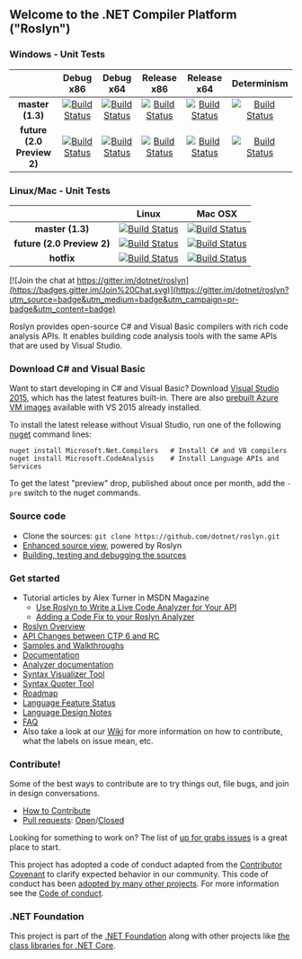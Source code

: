 ## Welcome to the .NET Compiler Platform ("Roslyn")

[//]: # (Begin current test results)

### Windows - Unit Tests
||Debug x86|Debug x64|Release x86|Release x64|Determinism|
|:--:|:--:|:--:|:--:|:--:|:--:|
|**master (1.3)**|[![Build Status](http://dotnet-ci.cloudapp.net/job/dotnet_roslyn/job/master/job/windows_debug_unit32/badge/icon)](http://dotnet-ci.cloudapp.net/job/dotnet_roslyn/job/master/job/windows_debug_unit32/)|[![Build Status](http://dotnet-ci.cloudapp.net/job/dotnet_roslyn/job/master/job/windows_debug_unit64/badge/icon)](http://dotnet-ci.cloudapp.net/job/dotnet_roslyn/job/master/job/windows_debug_unit64/)|[![Build Status](http://dotnet-ci.cloudapp.net/job/dotnet_roslyn/job/master/job/windows_release_unit32/badge/icon)](http://dotnet-ci.cloudapp.net/job/dotnet_roslyn/job/master/job/windows_release_unit64/)|[![Build Status](http://dotnet-ci.cloudapp.net/job/dotnet_roslyn/job/master/job/windows_release_unit64/badge/icon)](http://dotnet-ci.cloudapp.net/job/dotnet_roslyn/job/master/job/windows_release_unit64/)|[![Build Status](http://dotnet-ci.cloudapp.net/job/dotnet_roslyn/job/master/job/windows_determinism/badge/icon)](http://dotnet-ci.cloudapp.net/job/dotnet_roslyn/job/master/job/windows_determinism/)|
|**future (2.0 Preview 2)**|[![Build Status](http://dotnet-ci.cloudapp.net/job/dotnet_roslyn/job/future/job/windows_debug_unit32/badge/icon)](http://dotnet-ci.cloudapp.net/job/dotnet_roslyn/job/future/job/windows_debug_unit32/)|[![Build Status](http://dotnet-ci.cloudapp.net/job/dotnet_roslyn/job/future/job/windows_debug_unit64/badge/icon)](http://dotnet-ci.cloudapp.net/job/dotnet_roslyn/job/future/job/windows_debug_unit64/)|[![Build Status](http://dotnet-ci.cloudapp.net/job/dotnet_roslyn/job/future/job/windows_release_unit32/badge/icon)](http://dotnet-ci.cloudapp.net/job/dotnet_roslyn/job/future/job/windows_release_unit64/)|[![Build Status](http://dotnet-ci.cloudapp.net/job/dotnet_roslyn/job/future/job/windows_release_unit64/badge/icon)](http://dotnet-ci.cloudapp.net/job/dotnet_roslyn/job/future/job/windows_release_unit64/)|[![Build Status](http://dotnet-ci.cloudapp.net/job/dotnet_roslyn/job/future/job/windows_determinism/badge/icon)](http://dotnet-ci.cloudapp.net/job/dotnet_roslyn/job/future/job/windows_determinism/)|

### Linux/Mac - Unit Tests
||Linux|Mac OSX|
|:--:|:--:|:--:|
|**master (1.3)**|[![Build Status](http://dotnet-ci.cloudapp.net/job/roslyn_master_lin_dbg_unit32/badge/icon)](http://dotnet-ci.cloudapp.net/job/roslyn_master_lin_dbg_unit32/)|[![Build Status](http://dotnet-ci.cloudapp.net/job/roslyn_master_mac_dbg_unit32/badge/icon)](http://dotnet-ci.cloudapp.net/job/roslyn_master_mac_dbg_unit32/)|
|**future (2.0 Preview 2)**|[![Build Status](http://dotnet-ci.cloudapp.net/job/roslyn_future_lin_dbg_unit32/badge/icon)](http://dotnet-ci.cloudapp.net/job/roslyn_future_lin_dbg_unit32/)|[![Build Status](http://dotnet-ci.cloudapp.net/job/roslyn_future_mac_dbg_unit32/badge/icon)](http://dotnet-ci.cloudapp.net/job/roslyn_future_mac_dbg_unit32/)|
|**hotfix**|[![Build Status](http://dotnet-ci.cloudapp.net/job/roslyn_hotfix_lin_dbg_unit32/badge/icon)](http://dotnet-ci.cloudapp.net/job/roslyn_hotfix_lin_dbg_unit32/)|[![Build Status](http://dotnet-ci.cloudapp.net/job/roslyn_hotfix_mac_dbg_unit32/badge/icon)](http://dotnet-ci.cloudapp.net/job/roslyn_hotfix_mac_dbg_unit32/)|

[//]: # (End current test results)

[![Join the chat at https://gitter.im/dotnet/roslyn](https://badges.gitter.im/Join%20Chat.svg)](https://gitter.im/dotnet/roslyn?utm_source=badge&utm_medium=badge&utm_campaign=pr-badge&utm_content=badge)


Roslyn provides open-source C# and Visual Basic compilers with rich code analysis APIs.  It enables building code analysis tools with the same APIs that are used by Visual Studio.

### Download C# and Visual Basic

Want to start developing in C# and Visual Basic? Download [Visual Studio 2015](https://www.visualstudio.com/en-us/downloads/visual-studio-2015-downloads-vs.aspx), 
which has the latest features built-in. There are also [prebuilt Azure VM images](https://azure.microsoft.com/en-us/marketplace/virtual-machines/all/?term=Visual+Studio+2015) available with VS 2015 already installed.

To install the latest release without Visual Studio, run one of the following [nuget](https://dist.nuget.org/index.html) command lines:

```
nuget install Microsoft.Net.Compilers   # Install C# and VB compilers
nuget install Microsoft.CodeAnalysis    # Install Language APIs and Services
```

To get the latest "preview" drop, published about once per month, add the `-pre` switch to the nuget commands.

### Source code

* Clone the sources: `git clone https://github.com/dotnet/roslyn.git`
* [Enhanced source view](http://source.roslyn.io/), powered by Roslyn 
* [Building, testing and debugging the sources](https://github.com/dotnet/roslyn/wiki/Building%20Testing%20and%20Debugging)

### Get started

* Tutorial articles by Alex Turner in MSDN Magazine
  - [Use Roslyn to Write a Live Code Analyzer for Your API](https://msdn.microsoft.com/en-us/magazine/dn879356)
  - [Adding a Code Fix to your Roslyn Analyzer](https://msdn.microsoft.com/en-us/magazine/dn904670.aspx)
* [Roslyn Overview](https://github.com/dotnet/roslyn/wiki/Roslyn%20Overview) 
* [API Changes between CTP 6 and RC](https://github.com/dotnet/roslyn/wiki/VS-2015-RC-API-Changes)
* [Samples and Walkthroughs](https://github.com/dotnet/roslyn/wiki/Samples-and-Walkthroughs)
* [Documentation](https://github.com/dotnet/roslyn/tree/master/docs)
* [Analyzer documentation](https://github.com/dotnet/roslyn/tree/master/docs/analyzers)
* [Syntax Visualizer Tool](https://github.com/dotnet/roslyn/wiki/Syntax%20Visualizer)
* [Syntax Quoter Tool](http://roslynquoter.azurewebsites.net)
* [Roadmap](https://github.com/dotnet/roslyn/wiki/Roadmap) 
* [Language Feature Status](https://github.com/dotnet/roslyn/wiki/Languages-features-in-C%23-6-and-VB-14)
* [Language Design Notes](https://github.com/dotnet/roslyn/issues?q=label%3A%22Design+Notes%22+)
* [FAQ](https://github.com/dotnet/roslyn/wiki/FAQ)
* Also take a look at our [Wiki](https://github.com/dotnet/roslyn/wiki) for more information on how to contribute, what the labels on issue mean, etc.

### Contribute!

Some of the best ways to contribute are to try things out, file bugs, and join in design conversations. 

* [How to Contribute](https://github.com/dotnet/roslyn/wiki/Contributing-Code)
* [Pull requests](https://github.com/dotnet/roslyn/pulls): [Open](https://github.com/dotnet/roslyn/pulls?q=is%3Aopen+is%3Apr)/[Closed](https://github.com/dotnet/roslyn/pulls?q=is%3Apr+is%3Aclosed)

Looking for something to work on? The list of [up for grabs issues](https://github.com/dotnet/roslyn/issues?q=is%3Aopen+is%3Aissue+label%3A%22Up+for+Grabs%22) is a great place to start.

This project has adopted a code of conduct adapted from the [Contributor Covenant](http://contributor-covenant.org/) to clarify expected behavior in our community. This code of conduct has been [adopted by many other projects](http://contributor-covenant.org/adopters/). For more information see the [Code of conduct](http://www.dotnetfoundation.org/code-of-conduct).


### .NET Foundation

This project is part of the [.NET Foundation](http://www.dotnetfoundation.org/projects) along with other
projects like [the class libraries for .NET Core](https://github.com/dotnet/corefx/). 
